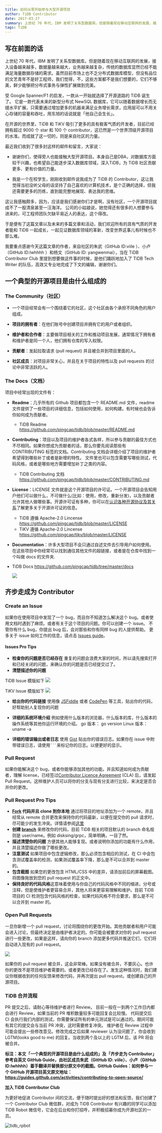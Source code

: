 ```yaml
---
title: 如何从零开始参与大型开源项目
author: TiDB Contributor
date: 2017-03-27
summary: 上世纪 70 年代，IBM 发明了关系型数据库。但是随着现在移动互联网的发展，接入设备越来越多，数据量越来越大，业务越来越复杂，传统的数据库显然已经不能满足海量数据存储的需求。虽然目前市场上也不乏分布式数据库模型，但没有品位的文艺青年不是好工程师，我们觉得，不，这些方案都不是我们想要的，它们不够美，鲜少能够把分布式事务与弹性扩展做到完美。
tags: TiDB
---
```



## 写在前面的话
 
上世纪 70 年代，IBM 发明了关系型数据库。但是随着现在移动互联网的发展，接入设备越来越多，数据量越来越大，业务越来越复杂，传统的数据库显然已经不能满足海量数据存储的需求。虽然目前市场上也不乏分布式数据库模型，但没有品位的文艺青年不是好工程师，我们觉得，不，这些方案都不是我们想要的，它们不够美，鲜少能够把分布式事务与弹性扩展做到完美。
 
受 Google Spanner/F1 的启发，一款从一开始就选择了开源道路的 TiDB 诞生了。 它是一款代表未来的新型分布式 NewSQL 数据库，它可以随着数据增长而无缝水平扩展，只需要通过增加更多的机器来满足业务增长需求，应用层可以不用关心存储的容量和吞吐，用东旭的话说就是「他自己会生长」。
 
在开源的世界里，TiDB 和 TiKV 吸引了更多的具有极客气质的开发者，目前已经拥有超过 9000 个 star 和 100 个 contributor，这已然是一个世界顶级开源项目的水准。而成就了这一切的，则是来自社区的力量。
 
最近我们收到了很多封这样的邮件和留言，大家说：
 
- 谢谢你们，使得旁人也能接触大型开源项目。本身自己是DBA，对数据库方面较干兴趣，也希望自己能逐步深入数据库领域，深入TiDB，为 TiDB 社区贡献更多、更有价值的力量。
 
- 我是一个在校学生，刚刚收到邮件说我成为了 TiDB 的 Contributor，这让我觉得当初没听父母的话坚持了自己喜欢的计算机技术，是个正确的选择，但我还需要更多的历练，直到能完整地展现、表达我的思维。
 
这让我感触颇多，因为，应该是我们感谢你们才是啊，没有社区，一个开源项目就成不了一股清泉甚至一汪海洋。
公司的小姑娘说，她觉得还有很多的人想要参与进来的，可工程师团队欠缺平易近人的表达，这个得改。
 
于是便有了这篇文章以及未来的多篇文章和活动，我们欢迎所有的具有气质的开发者能和 TiDB 一起成长，一起见证数据库领域的革新，改变世界这事儿有时候也不那么难。
 
我要重点感谢今天这篇文章的作者，来自社区的朱武（GitHub ID:viile ）、小卢（GitHub ID:lwhhhh ）和杨文（GitHub ID: yangwenmai），当在 TiDB Contributor Club 里提到想要做这件事的时候，是他们踊跃地加入了 TiDB Tech Writer 的队伍，高效又专业地完成了下文的编辑，谢谢你们。

## 一个典型的开源项目是由什么组成的
 
### The Community（社区）
 
- 一个项目经常会有一个围绕着它的社区，这个社区由各个承担不同角色的用户组成。
 
- **项目的拥有者**：在他们账号中创建项目并拥有它的用户或者组织。
 
- **维护者和合作者**：主要做项目相关的工作和推动项目发展，通常情况下拥有者和维护者是同一个人，他们拥有仓库的写入权限。
 
- **贡献者**：发起拉取请求 (pull request) 并且被合并到项目里面的人。
 
- **社区成员**：对项目非常关心，并且在关于项目的特性以及 pull requests 的讨论中非常活跃的人。
 
### The Docs（文档）
  
项目中经常出现的文件有：
 
- **Readme**：几乎所有的 Github 项目都包含一个 README\.md 文件，readme 文件提供了一些项目的详细信息，包括如何使用，如何构建。有时候也会告诉你如何成为贡献者。
  - TiDB Readme https://github.com/pingcap/tidb/blob/master/README.md
 
- **Contributing**：项目以及项目的维护者各式各样，所以参与贡献的最佳方式也不尽相同。如果你想成为贡献者的话，那么你要先阅读那些有 CONTRIBUTING 标签的文档。Contributing 文档会详细介绍了项目的维护者希望得到哪些补丁或者是新增的特性。
  文件里也可以包含需要写哪些测试，代码风格，或者是哪些地方需要增加补丁之类的内容。
  - TiDB Contributing 文档 https://github.com/pingcap/tidb/blob/master/CONTRIBUTING.md
 
- **License**：LICENSE 文件就是这个开源项目的许可证。一个开源项目会告知用户他们可以做什么，不可做什么(比如：使用，修改，重新分发)，以及贡献者允许其他人做哪些事。开源许可证有多种，你可以在[认识各种开源协议及其关系](http://blog.jasonding.top/2015/05/11/Git/%E3%80%90Git%E3%80%91%E8%AE%A4%E8%AF%86%E5%90%84%E7%A7%8D%E5%BC%80%E6%BA%90%E5%8D%8F%E8%AE%AE%E5%8F%8A%E5%85%B6%E5%85%B3%E7%B3%BB/)了解更多关于开源许可证的信息。
  - TiDB 遵循 Apache-2.0 Lincense 
https://github.com/pingcap/tidb/blob/master/LICENSE
  - TiKV 遵循 Apache-2.0 Lincense https://github.com/pingcap/tikv/blob/master/LICENSE
 
-  **Documentation**：许多大型项目不会只通过自述文件去引导用户如何使用。在这些项目中你经常可以找到通往其他文件的超链接，或者是在仓库中找到一个叫做 docs 的文件夹.
  - TiDB Docs https://github.com/pingcap/tidb/tree/master/docs 
 
    ![](http://on51si7u9.bkt.clouddn.com/meitu%20%281%29.jpg)

## 齐步走成为 Contributor
### Create an Issue
如果你在使用项目中发现了一个 bug，而且你不知道怎么解决这个 bug。或者使用文档时遇到了麻烦。或者有关于这个项目的问题。你可以创建一个 issue。
不管你有什么 bug，你提出 bug 后，会对那些和你有同样 bug 的人提供帮助。
更多关于 issue 如何工作的信息，请点击 [Issues guide](http://guides.github.com/features/issues)。


#### Issues Pro Tips

* **检查你的问题是否已经存在**  重复的问题会浪费大家的时间，所以请先搜索打开和已经关闭的问题，来确认你的问题是否已经提交过了。
* **清楚描述你的问题** 

TiDB Issue 模版如下
![](//blog-10039692.file.myqcloud.com/1495095238292_3364_1495095236515.png)

TiKV Issue 模版如下
![](//blog-10039692.file.myqcloud.com/1495095267461_2980_1495095265261.png)

* **给出你的代码链接** 使用像 [JSFiddle](http://jsfiddle.net/) 或者 [CodePen](http://codepen.io/) 等工具，贴出你的代码，好帮助别人复现你的问题
* **详细的系统环境介绍** 例如使用什么版本的浏览器，什么版本的库，什么版本的操作系统等其他你运行环境的介绍。
go 版本： go version
Linux 版本： uname -a

* **详细的错误输出或者日志** 使用 [Gist](http://gist.github.com/) 贴出你的错误日志。如果你在 issue 中附带错误日志，请使用` ``` `来标记你的日志。以便更好的显示。
 
### Pull Request

如果你能解决这个 bug，或者你能够添加其他的功能。并且知道如何成为贡献者，理解 license，已经签过[Contributor Licence Agreement](https://en.wikipedia.org/wiki/Contributor_License_Agreement) (CLA) 后，请发起 Pull Request。这样维护人员可以将你的分支与现有分支进行比较，来决定是否合并你的更改。
 
### Pull Request Pro Tips

* **[Fork](http://guides.github.com/activities/forking/) 代码并且 clone 到你本地** 通过将项目的地址添加为一个 remote，并且经常从 remote 合并更改来保持你的代码最新，以便在提交你的 pull 请求时，尽可能少的发生冲突。详情请参阅[这里](https://help.github.com/articles/syncing-a-fork)
* **创建 [branch](http://guides.github.com/introduction/flow/)** 来修改你的代码，目前 TiDB 相关的项目默认的 branch 命名规则是 user/name。例如 disksing/grpc，简单明确，一目了然。
* **描述清楚你的问题** 方便其他人能够复现。或者说明你添加的功能有什么作用，并且清楚描述你做了哪些更改。
* **注意测试** 如果项目中包含逻辑修改，那么必须包含相应的测试，在 CI 中会包含测试覆盖率的检测，如果测试覆盖率下降，那么是不可以合并到 master 的。
* **包含截图** 如果您的更改包含 HTML/CSS 中的差异，请添加前后的屏幕截图。将图像拖放到您的 pull request 的正文中。
* **保持良好的代码风格**这意味着使用与你自己的代码风格中不同的缩进，分号或注释，但是使维护者更容易合并，其他人将来更容易理解和维护。目前 TiDB 项目的 CI 检测包含代码风格的检查，如果代码风格不符合要求，那么是不可以合并到 master 的。

### Open Pull Requests
一旦你新增一个 pull request，讨论将围绕你的更改开始。其他贡献者和用户可能会进入讨论，但最终决定是由维护者决定的。你可能会被要求对你的 pull request 进行一些更改，如果是这样，请向你的 branch 添加更多代码并推送它们，它们将自动进入现有的 pull request。

![](//blog-10039692.file.myqcloud.com/1495095498619_7465_1495095497070.png)

如果你的 pull request 被合并，这会非常棒。如果没有被合并，不要灰心。也许你的更改不是项目维护者需要的。或者更改已经存在了。发生这种情况时，我们建议你根据收到的任何反馈来修改代码，并再次提出 pull request。或创建自己的开源项目。
 
### TiDB 合并流程
PR 提交之后，请耐心等待维护者进行 Review。
目前一般在一到两个工作日内都会进行 Review，如果当前的 PR 堆积数量较多可能回复会比较慢。
代码提交后 CI 会执行我们内部的测试，你需要保证所有的单元测试是可以通过的。期间可能有其它的提交会与当前 PR 冲突，这时需要修复冲突。
维护者在 Review 过程中可能会提出一些修改意见。修改完成之后如果 reviewer 认为没问题了，你会收到 LGTM(looks good to me) 的回复。当收到两个及以上的 LGTM 后，该 PR 将会被合并。
 
 
**标注：本文「一个典型的开源项目是由什么组成的」及「齐步走为 Contributor」参考自英文 GitHub Guide，由社区成员朱武（GitHub ID: viile）、小卢（GitHub ID:lwhhhh）着手翻译并替换部分原文中的截图。GitHub Guides：如何参与一个 GitHub 开源项目英文原文地址： https://guides.github.com/activities/contributing-to-open-source/**

**加入 TiDB Contributor Club**
 
为更好地促进 Contributor 间的交流，便于随时提出好的想法和反馈，我们创建了一个 Contributor Club 微信群，对成为 TiDB Contributor 有兴趣的同学可以添加 TiDB Robot 微信号，它会在后台和你打招呼，并积极招募你成为开源社区的一员。
 
![](media/tidb-robot.jpg "tidb_rpbot")